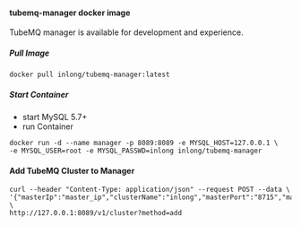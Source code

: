#### tubemq-manager docker image
TubeMQ manager is available for development and experience.

##### Pull Image
```
docker pull inlong/tubemq-manager:latest
```

##### Start Container
- start MySQL 5.7+
- run Container

```
docker run -d --name manager -p 8089:8089 -e MYSQL_HOST=127.0.0.1 \
-e MYSQL_USER=root -e MYSQL_PASSWD=inlong inlong/tubemq-manager
```
#### Add TubeMQ Cluster to Manager
```
curl --header "Content-Type: application/json" --request POST --data \
'{"masterIp":"master_ip","clusterName":"inlong","masterPort":"8715","masterWebPort":"8080","createUser":"manager","token":"abc"}' \
http://127.0.0.1:8089/v1/cluster?method=add
```